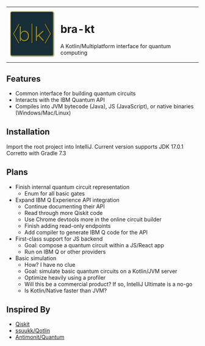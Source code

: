 <table>
<tr>
<td>
<img src="resources/icon-outline.png" height=125 />
</td>
<td>
<h1>bra-kt</h1>
    
A Kotlin/Multiplatform interface for quantum computing
</td>  
</tr>
</table>

## Features

- Common interface for building quantum circuits
- Interacts with the IBM Quantum API
- Compiles into JVM bytecode (Java), JS (JavaScript), or native binaries (Windows/Mac/Linux)

## Installation

Import the root project into IntelliJ. Current version supports JDK 17.0.1 Corretto with Gradle 7.3

## Plans

- Finish internal quantum circuit representation
    - Enum for all basic gates
- Expand IBM Q Experience API integration
    - Continue documenting their API
    - Read through more Qiskit code 
    - Use Chrome devtools more in the online circuit builder
    - Finish adding read-only endpoints
    - Add compiler to generate IBM Q code for the API
- First-class support for JS backend
    - Goal: compose a quantum circuit within a JS/React app
    - Run on IBM Q or other providers
- Basic simulation
    - How? I have no clue
    - Goal: simulate basic quantum circuits on a Kotlin/JVM server
    - Optimize heavily using a profiler
    - Will this be a commercial product? If so, IntelliJ Ultimate is a no-go
    - Is Kotlin/Native faster than JVM?

## Inspired By

- [Qiskit](https://github.com/Qiskit)
- [ssuukk/Qotlin](https://github.com/ssuukk/Qotlin)
- [Antimonit/Quantum](https://github.com/Antimonit/Quantum)
